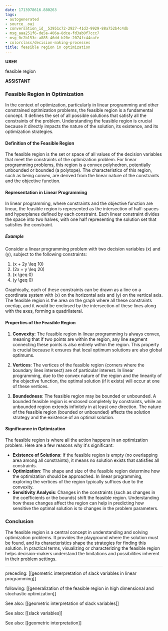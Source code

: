 ```yaml
---
date: 1713978616.880263
tags:
- autogenerated
- source__oai
- conversation_id__53951c72-2927-41d3-9929-88a752b4c4db
- msg_aaa251f6-de5a-406a-8dce-fd3ab0f7ccc7
- msg_0c2b153c-a885-46dd-b20e-2074fc44cafe
- colorclass/decision-making-processes
title: feasible region in optimization
---
```


**USER**

feasible region


**ASSISTANT**

### Feasible Region in Optimization

In the context of optimization, particularly in linear programming and other constrained optimization problems, the feasible region is a fundamental concept. It defines the set of all possible solutions that satisfy all the constraints of the problem. Understanding the feasible region is crucial because it directly impacts the nature of the solution, its existence, and its optimization strategies.

#### Definition of the Feasible Region

The feasible region is the set or space of all values of the decision variables that meet the constraints of the optimization problem. For linear programming problems, this region is a convex polyhedron, potentially unbounded or bounded (a polytope). The characteristics of this region, such as being convex, are derived from the linear nature of the constraints and the objective function.

#### Representation in Linear Programming

In linear programming, where constraints and the objective function are linear, the feasible region is represented as the intersection of half-spaces and hyperplanes defined by each constraint. Each linear constraint divides the space into two halves, with one half representing the solution set that satisfies the constraint.

##### Example

Consider a linear programming problem with two decision variables \(x\) and \(y\), subject to the following constraints:

1. \(x + 2y \leq 10\)
2. \(2x + y \leq 20\)
3. \(x \geq 0\)
4. \(y \geq 0\)

Graphically, each of these constraints can be drawn as a line on a coordinate system with \(x\) on the horizontal axis and \(y\) on the vertical axis. The feasible region is the area on the graph where all these constraints overlap, and it would be enclosed by the intersection of these lines along with the axes, forming a quadrilateral.

#### Properties of the Feasible Region

1. **Convexity**: The feasible region in linear programming is always convex, meaning that if two points are within the region, any line segment connecting these points is also entirely within the region. This property is crucial because it ensures that local optimum solutions are also global optimums.

2. **Vertices**: The vertices of the feasible region (corners where the boundary lines intersect) are of particular interest. In linear programming, due to the convex nature of the region and the linearity of the objective function, the optimal solution (if it exists) will occur at one of these vertices.

3. **Boundedness**: The feasible region may be bounded or unbounded. A bounded feasible region is enclosed completely by constraints, while an unbounded region extends infinitely in at least one direction. The nature of the feasible region (bounded or unbounded) affects the solution strategy and the existence of an optimal solution.

#### Significance in Optimization

The feasible region is where all the action happens in an optimization problem. Here are a few reasons why it's significant:

- **Existence of Solutions**: If the feasible region is empty (no overlapping area among all constraints), it means no solution exists that satisfies all constraints.
- **Optimization**: The shape and size of the feasible region determine how the optimization should be approached. In linear programming, exploring the vertices of the region typically suffices due to the convexity.
- **Sensitivity Analysis**: Changes in the constraints (such as changes in the coefficients or the bounds) shift the feasible region. Understanding how these changes affect the region can help in predicting how sensitive the optimal solution is to changes in the problem parameters.

### Conclusion

The feasible region is a central concept in understanding and solving optimization problems. It provides the playground where the solution must be found, and its characteristics shape the strategies for finding this solution. In practical terms, visualizing or characterizing the feasible region helps decision-makers understand the limitations and possibilities inherent in their problem settings.


---

preceding: [[geometric interpretation of slack variables in linear programming]]  


following: [[generalization of the feasible region in high dimensional and stochastic optimization]]

See also: [[geometric interpretation of slack variables]]


See also: [[slack variables]]


See also: [[geometric interpretation]]